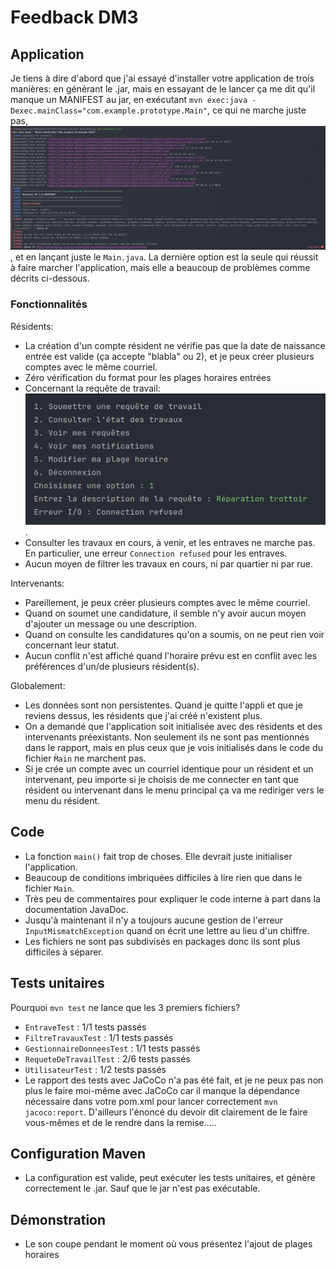 # Feedback DM3

## Application

Je tiens à dire d'abord que j'ai essayé d'installer votre application de trois manières: en générant le .jar, mais en essayant de le lancer ça me dit qu'il manque un MANIFEST au jar,
en exécutant `mvn exec:java -Dexec.mainClass="com.example.prototype.Main"`, ce qui ne marche juste pas, ![img_1.png](img_1.png), et en lançant juste le `Main.java`. La dernière
option est la seule qui réussit à faire marcher l'application, mais elle a beaucoup de problèmes comme décrits ci-dessous.

### Fonctionnalités

Résidents:
- La création d'un compte résident ne vérifie pas que la date de naissance entrée est valide (ça accepte "blabla" ou 2), et je peux créer plusieurs comptes avec le même courriel.
- Zéro vérification du format pour les plages horaires entrées
- Concernant la requête de travail: ![img.png](img.png).
- Consulter les travaux en cours, à venir, et les entraves ne marche pas. En particulier, une erreur `Connection refused` pour les entraves. 
- Aucun moyen de filtrer les travaux en cours, ni par quartier ni par rue.

Intervenants:
- Pareillement, je peux créer plusieurs comptes avec le même courriel.
- Quand on soumet une candidature, il semble n'y avoir aucun moyen d'ajouter un message ou une description.
- Quand on consulte les candidatures qu'on a soumis, on ne peut rien voir concernant leur statut.
- Aucun conflit n'est affiché quand l'horaire prévu est en conflit avec les préférences d'un/de plusieurs résident(s).


Globalement:
- Les données sont non persistentes. Quand je quitte l'appli et que je reviens dessus, les résidents que j'ai créé n'existent plus.
- On a demandé que l'application soit initialisée avec des résidents et des intervenants préexistants. Non seulement ils ne sont pas mentionnés dans le rapport, mais en plus ceux que je vois initialisés dans le code
du fichier `M̀ain` ne marchent pas.
- Si je crée un compte avec un courriel identique pour un résident et un intervenant, peu importe si je choisis de me connecter en tant que résident ou intervenant dans le menu principal 
ça va me rediriger vers le menu du résident.

## Code

- La fonction `main()` fait trop de choses. Elle devrait juste initialiser l'application.
- Beaucoup de conditions imbriquées difficiles à lire rien que dans le fichier `Main`.
- Très peu de commentaires pour expliquer le code interne à part dans la documentation JavaDoc.
- Jusqu'à maintenant il n'y a toujours aucune gestion de l'erreur `InputMismatchException` quand on écrit une lettre au lieu d'un chiffre.
- Les fichiers ne sont pas subdivisés en packages donc ils sont plus difficiles à séparer.

## Tests unitaires 

Pourquoi `mvn test` ne lance que les 3 premiers fichiers?

- `EntraveTest` : 1/1 tests passés
- `FiltreTravauxTest` : 1/1 tests passés
- `GestionnaireDonneesTest` : 1/1 tests passés
- `RequeteDeTravailTest` : 2/6 tests passés
- `UtilisateurTest` : 1/2 tests passés
- Le rapport des tests avec JaCoCo n'a pas été fait, et je ne peux pas non plus le faire moi-même avec JaCoCo car il manque la dépendance nécessaire dans votre
pom.xml pour lancer correctement `mvn jacoco:report`. D'ailleurs l'énoncé du devoir dit clairement de le faire vous-mêmes et de le rendre dans la remise.....

## Configuration Maven 

- La configuration est valide, peut exécuter les tests unitaires, et génère correctement le .jar. Sauf que le jar n'est pas exécutable.

## Démonstration

- Le son coupe pendant le moment où vous présentez l'ajout de plages horaires